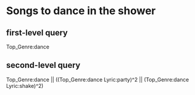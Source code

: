 # Songs to dance in the shower

## first-level query

Top_Genre:dance

## second-level query

Top_Genre:dance || ((Top_Genre:dance Lyric:party)^2 || (Top_Genre:dance Lyric:shake)^2)